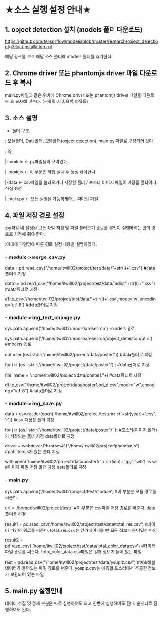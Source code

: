 ★소스 실행 설정 안내★
========================

## 1. object detection 설치 (models 폴더 다운로드)
https://github.com/tensorflow/models/blob/master/research/object_detection/g3doc/installation.md


해당 링크를 보고 해당 소스 폴더에 models 폴더를 추가한다.

## 2. Chrome driver 또는 phantomjs driver 파일 다운로드 후 복사
main.py파일과 같은 위치에 Chrome driver 또는 phantomjs driver 파일을 다운로드 후 복사해 넣는다.
(크롤링 시 사용할 파일들)

## 3. 소스 설명
- 폴더 구조

: 모듈폴더, Data폴더, 모델폴더(object detection), main.py 파일로 구성되어 있다

: 즉,

  |-module    <- py파일들이 모여있다.
  
  |-models    <- 이 부분은 직접 설치 후 생성  해야한다.
  
  |-data      <- csv파일을 불러오거나 저장할 폴더 / 포스터 이미지 파일이 저장될 폴더이다. 직접 생성
  
  |-main.py   <- 모든 실행을 가능하게하는 파이썬 파일

## 4. 파일 저장 경로 설정
:py파일 내 설정된 모든 파일 저장 및 파일 불러오기 경로를 본인이 실행하려는 폴더 경로로 지정해 줘야 한다.

:아래에 파일명에 따른 경로 설정 내용을 설명하겠다.

### - module >merge_csv.py

data = pd.read_csv("/home/itwill02/project/test/data/"+str(i)+".csv")  #data폴더로 지정

data1 = pd.read_csv("/home/itwill02/project/test/data/mdict"+str(i)+".csv")  #data폴더로 지정

a1.to_csv('/home/itwill02/project/test/data/'+str(i)+'.csv',mode='w',encoding='utf-8')  #data폴더로 지정


### - module >img_text_change.py

sys.path.append('/home/itwill02/models/research') -models 경로

sys.path.append('/home/itwill02/models/research/object_detection/utils')  #models 경로

cnt = len(os.listdir('/home/itwill02/project/data/poster1'))  #data폴더로 지정

for i in (os.listdir('/home/itwill02/project/data/poster1')):  #data폴더로 지정

file_name = '/home/itwill02/project/data/poster1/'+i   #data폴더로 지정

df.to_csv("/home/itwill02/project/data/poster1/od_d.csv",mode="w",encoding="utf-8")  #data폴더로 지정


### - module >img_save.py

data = csv.reader(open('/home/itwill02/project/test/mdict'+str(year)+'.csv', 'r')) #csv 저장할 폴더 지정

for j in (os.listdir('/home/itwill02/project/data/poster1/')): #포스터(이미지 폴더) 가 저장되는 폴더 지정  data폴더로 지정

driver = webdriver.PhantomJS("/home/itwill02/project/phantomjs")     #pahntomjs가 있는 폴더 지정

with open('/home/itwill02/project/data/poster1/' + str(mn)+'.jpg', 'wb') as w: #이미지 파일 저장 폴더 지정  data폴더로 지정


### - main.py

sys.path.append('/home/itwill02/project/test/module')  #이 부분은 모듈 경로를 써준다.

url = '/home/itwill02/project/test/'                                   #이 부분은 csv파일 저장 경로를 써준다. data폴더로 지정

result1 = pd.read_csv('/home/itwill02/project/test/data/total_res.csv')   #데이터 파일의 경로를 써준다. total_res.csv는 컬러데이터를 뺀 모든 정보가 들어있는 파일

result2 = pd.read_csv('/home/itwill02/project/test/data/total_color_data.csv')   #데이터 파일 경로를 써준다. total_color_data.csv파일은 컬러 정보가 들어 있는 파일

test = pd.read_csv("/home/itwill02/project/test/data/youplz.csv")  #예측해볼 데이터가 들어있는 파일 경로를 써준다. youplz.csv는 에측할 포스터에서 추츨한 정보가 보관되어 있는 파일


## 5. main.py 실행안내

데이터 수집 및 정제 부분은 따로 실행하여도 되고 한번에 실행하여도 된다.
순서대로 진행하여도 된다.

